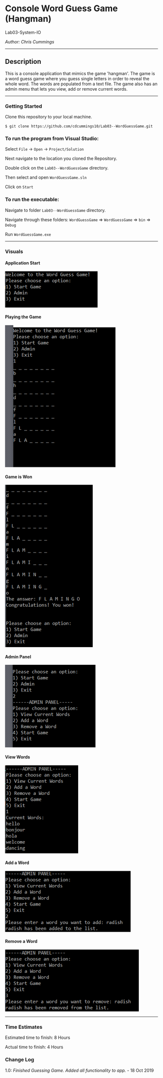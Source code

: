 # Console Word Guess Game (Hangman)

Lab03-System-IO

*Author: Chris Cummings*

----

## Description
This is a console application that mimics the game 'hangman'.  The game is a word guess game where
you guess single letters in order to reveal the whole word.  The words are populated from a text file.
The game also has an admin menu that lets you view, add or remove current words.

---

### Getting Started
Clone this repository to your local machine.

```
$ git clone https://github.com/cdcummings10/Lab03--WordGuessGame.git
```

### To run the program from Visual Studio:
Select ```File``` -> ```Open``` -> ```Project/Solution```

Next navigate to the location you cloned the Repository.

Double click on the ```Lab03--WordGuessGame``` directory.

Then select and open ```WordGuessGame.sln```

Click on ```Start```

### To run the executable:

Navigate to folder ```Lab03--WordGuessGame``` directory.

Navigate through these folders: ```WordGuessGame``` => ```WordGuessGame``` => ```bin``` => ```Debug```

Run ```WordGuessGame.exe```

---

### Visuals

#### Application Start
![App Start](screenshots/appStart.png)
#### Playing the Game
![App Playing](screenshots/appPlaying.png)
#### Game is Won
![App Game Won](screenshots/appGameWon.png)
#### Admin Panel
![App Admin Panel](screenshots/appAdmin.png)
#### View Words
![App View Words](screenshots/appView.png)
#### Add a Word
![App Add Words](screenshots/appAdd.png)
#### Remove a Word
![App Remove Words](screenshots/appRemove.png)

---

### Time Estimates
Estimated time to finish: 8 Hours

Actual time to finish: 4 Hours

### Change Log 

1.0: *Finished Guessing Game. Added all functionality to app.* - 18 Oct 2019
